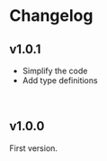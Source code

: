 # Changelog

## v1.0.1

- Simplify the code
- Add type definitions

<br>

## v1.0.0

First version.
